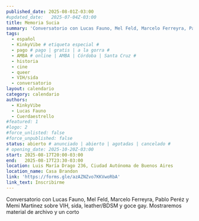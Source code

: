 ```yaml
---
published_date: 2025-08-01Z-03:00
#updated_date:   2025-07-04Z-03:00
title: Memoria Sucia
summary: 'Conversatorio con Lucas Fauno, Mel Feld, Marcelo Ferreyra, Pablo Peréz y Memi Martinez sobre VIH, sida, leather/BDSM y goce gay. Mostraremos material de archivo y un corto'
tags:
  - español
  - KinkyVibe # etiqueta especial #
  - pago # pago | gratis | a la gorra #
  - AMBA # online | AMBA | Córdoba | Santa Cruz #
  - historia
  - cine
  - queer
  - VIH/sida
  - conversatorio
layout: calendario
category: calendario
authors:
  - KinkyVibe
  - Lucas Fauno
  - Cuerdaestrello
#featured: 1
#logo: 2
#force_unlisted: false
#force_unpublished: false
status: abierto # anunciado | abierto | agotadas | cancelado #
# opening_date: 2025-10-20Z-03:00
start: 2025-08-17T20:00-03:00
end:   2025-08-17T23:30-03:00
location: Luis María Drago 236, Ciudad Autónoma de Buenos Aires
location_name: Casa Brandon
link: 'https://forms.gle/azAZNZvo7KKVwoRbA'
link_text: Inscribirme
---
```


Conversatorio con Lucas Fauno, Mel Feld, Marcelo Ferreyra, Pablo Peréz y Memi Martinez sobre VIH, sida, leather/BDSM y goce gay. Mostraremos material de archivo y un corto
